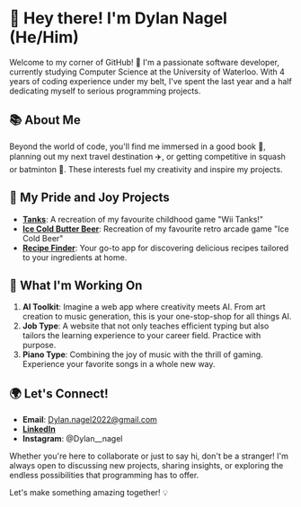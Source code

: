 # 👋 Hey there! I'm Dylan Nagel (He/Him)

Welcome to my corner of GitHub! 🚀 I'm a passionate software developer, currently studying Computer Science at the University of Waterloo. With 4 years of coding experience under my belt, I've spent the last year and a half dedicating myself to serious programming projects. 

## 📚 About Me

Beyond the world of code, you'll find me immersed in a good book 📖, planning out my next travel destination ✈️, or getting competitive in squash or batminton 🏸. These interests fuel my creativity and inspire my projects.

## 🌟 My Pride and Joy Projects

- **[Tanks](https://github.com/NagelDylan/Tanks)**: A recreation of my favourite childhood game "Wii Tanks!"
- **[Ice Cold Butter Beer](https://github.com/NagelDylan/IceColdButterBeer)**: Recreation of my favourite retro arcade game "Ice Cold Beer"
- **[Recipe Finder](https://github.com/NagelDylan/RecipeFinder)**: Your go-to app for discovering delicious recipes tailored to your ingredients at home.

## 🔨 What I'm Working On

1. **AI Toolkit**: Imagine a web app where creativity meets AI. From art creation to music generation, this is your one-stop-shop for all things AI.
2. **Job Type**: A website that not only teaches efficient typing but also tailors the learning experience to your career field. Practice with purpose.
3. **Piano Type**: Combining the joy of music with the thrill of gaming. Experience your favorite songs in a whole new way.

## 🌍 Let's Connect!

- **Email**: Dylan.nagel2022@gmail.com
- **[LinkedIn](https://www.linkedin.com/in/nageldylan/)**
- **Instagram**: @Dylan__nagel

Whether you're here to collaborate or just to say hi, don't be a stranger! I'm always open to discussing new projects, sharing insights, or exploring the endless possibilities that programming has to offer.

Let's make something amazing together! 💡
